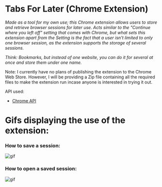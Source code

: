 # Tabs For Later (Chrome Extension) 

*Made as a tool for my own use; this Chrome extension allows users to store and retrieve browser sessions for later use. Acts similar to the "Continue where you left off" setting that comes with Chrome, but what sets this extension apart from the Setting is the fact that a user isn't limited to only one browser session, as the extension supports the storage of several sessions.*

*Think: Bookmarks, but instead of one website, you can do it for several at once and store them under one name.*

Note: I currently have no plans of publishing the extension to the Chrome Web Store. However, I will be providing a Zip file containing all the required files to make the extension run incase anyone is interested in trying it out.  

API used:
- [Chrome API](https://developer.chrome.com/docs/extensions/reference/)

# Gifs displaying the use of the extension:

### How to save a session: 
![gif](https://github.com/shoppiboi/tabs_for_later/blob/3c56fdaa7ec1d8eaf3d219ee8c3ef0336da2f6fa/gifs/saving.gif)

### How to open a saved session:
![gif](https://github.com/shoppiboi/tabs_for_later/blob/3c56fdaa7ec1d8eaf3d219ee8c3ef0336da2f6fa/gifs/opening.gif)

